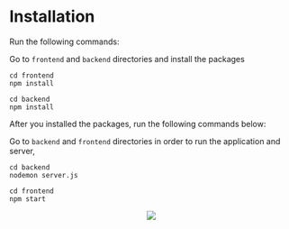 # Installation

Run the following commands:

Go to ```frontend``` and ```backend``` directories and install the packages
 ```
 cd frontend
 npm install
 ```
 ```
 cd backend
 npm install
 ```
 
 After you installed the packages, run the following commands below:
 
 Go to ```backend``` and ```frontend``` directories in order to run the application and server,
 ```
 cd backend
 nodemon server.js
 ```
 ```
 cd frontend
 npm start
 ```
 
 <p align="center">
  <image src="![image](https://github.com/boaz1e/Workouts-Management/assets/108184198/c0d78071-da0c-4b9b-8929-2feab6554e62)">
</p>
